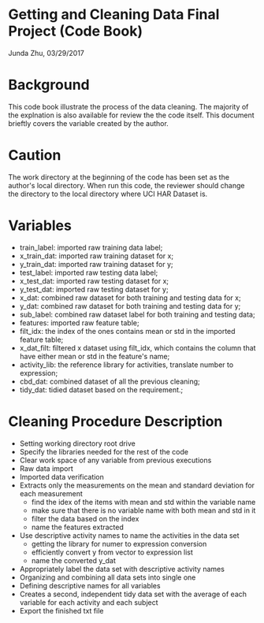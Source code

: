 # Getting and Cleaning Data Final Project (Code Book)

Junda Zhu, 03/29/2017

# Background
This code book illustrate the process of the data cleaning. The majority of the explnation is also available for review the the code itself. This document brieftly covers the variable created by the author.

# Caution
The work directory at the beginning of the code has been set as the author's local directory. When run this code, the reviewer should change the directory to the local directory where UCI HAR Dataset is.

# Variables

* train_label: imported raw training data label;
* x_train_dat: imported raw training dataset for x;
* y_train_dat: imported raw training dataset for y;
* test_label: imported raw testing data label;
* x_test_dat: imported raw testing dataset for x;
* y_test_dat: imported raw testing dataset for y;
* x_dat: combined raw dataset for both training and testing data for x;
* y_dat: combined raw dataset for both training and testing data for y;
* sub_label: combined raw dataset label for both training and testing data;
* features: imported raw feature table;
* filt_idx: the index of the ones contains mean or std in the imported feature table;
* x_dat_filt: filtered x dataset using filt_idx, which contains the column that have either mean or std in the feature's name;
* activity_lib: the reference library for activities, translate number to expression;
* cbd_dat: combined dataset of all the previous cleaning;
* tidy_dat: tidied dataset based on the requirement.;

# Cleaning Procedure Description

* Setting working directory root drive
* Specify the libraries needed for the rest of the code
* Clear work space of any variable from previous executions
* Raw data import
* Imported data verification
* Extracts only the measurements on the mean and standard deviation for each measurement
  * find the idex of the items with mean and std within the variable name
  * make sure that there is no variable name with both mean and std in it
  * filter the data based on the index
  * name the features extracted
* Use descriptive activity names to name the activities in the data set
  * getting the library for numer to expression conversion
  * efficiently convert y from vector to expression list
  * name the converted y_dat
* Appropriately label the data set with descriptive activity names
* Organizing and combining all data sets into single one
* Defining descriptive names for all variables
* Creates a second, independent tidy data set with the average of each variable for each activity and each subject
* Export the finished txt file
